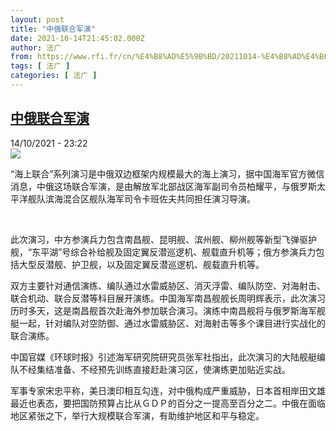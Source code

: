 ```yaml
---
layout: post
title: "中俄联合军演"
date: 2021-10-14T21:45:02.000Z
author: 法广
from: https://www.rfi.fr/cn/%E4%B8%AD%E5%9B%BD/20211014-%E4%B8%AD%E4%BF%84%E8%81%94%E5%90%88%E5%86%9B%E6%BC%94
tags: [ 法广 ]
categories: [ 法广 ]
---
```

<!--1634247902000-->
[中俄联合军演](https://www.rfi.fr/cn/%E4%B8%AD%E5%9B%BD/20211014-%E4%B8%AD%E4%BF%84%E8%81%94%E5%90%88%E5%86%9B%E6%BC%94)
------

<div>
<div>14/10/2021 - 23:22</div><img src="https://s.rfi.fr/media/display/d4511818-2d34-11ec-b04e-005056bfb2b6/d738adbc-26d2-41c7-8951-51b8e40bca82.png"><div >                    <p>“海上联合”系列演习是中俄双边框架内规模最大的海上演习，据中国海军官方微信消息，中俄这场联合军演，是由解放军北部战区海军副司令员柏耀平，与俄罗斯太平洋舰队滨海混合区舰队海军司令卡班佐夫共同担任演习导演。</p><p> </p><p>此次演习，中方参演兵力包含南昌舰、昆明舰、滨州舰、柳州舰等新型飞弹驱护舰，“东平湖”号综合补给舰及固定翼反潜巡逻机、舰载直升机等；俄方参演兵力包括大型反潜舰、护卫舰，以及固定翼反潜巡逻机、舰载直升机等。</p><p>双方主要针对通信演练、编队通过水雷威胁区、消灭浮雷、编队防空、对海射击、联合机动、联合反潜等科目展开演练。中国海军南昌舰舰长周明辉表示，此次演习历时多天，这是南昌舰首次赴海外参加联合演习。演练中南昌舰将与俄罗斯海军舰艇一起，针对编队对空防御、通过水雷威胁区、对海射击等多个课目进行实战化的联合演练。</p><p>中国官媒《环球时报》引述海军研究院研究员张军社指出，此次演习的大陆舰艇编队不经集结准备、不经预先训练直接赶赴演习区，使演练更加贴近实战。</p><p>军事专家宋忠平称，美日澳印相互勾连，对中俄构成严重威胁，日本首相岸田文雄最近也表态，要把国防预算占比从ＧＤＰ的百分之一提高至百分之二。中俄在面临地区紧张之下，举行大规模联合军演，有助维护地区和平与稳定。</p>                                            <div data-selfpromo-newsletter>    </div>    <div data-selfpromo-app>    </div>                </div>
</div>
